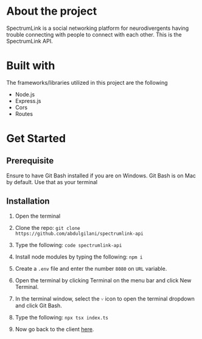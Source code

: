 # About the project 

SpectrumLink is a social networking platform for neurodivergents having trouble connecting with people to connect with each other. This is the SpectrumLink API. 

# Built with

The frameworks/libraries utilized in this project are the following

- Node.js
- Express.js
- Cors
- Routes

# Get Started 

## Prerequisite

Ensure to have Git Bash installed if you are on Windows. Git Bash is on Mac by default. Use that as your terminal

## Installation 

1. Open the terminal

2. Clone the repo:
   `git clone https://github.com/abdulgilani/spectrumlink-api`

3. Type the following:
   `code spectrumlink-api`

4. Install node modules by typing the following: 
   `npm i`

5. Create a `.env` file and enter the number `8080` on `URL` variable.

6. Open the terminal by clicking Terminal on the menu bar and click New Terminal. 

7. In the terminal window, select the `˅` icon to open the terminal dropdown and click Git Bash.

8. Type the following:
   `npx tsx index.ts`

9. Now go back to the client [here](https://github.com/abdulgilani/spectrumlink).